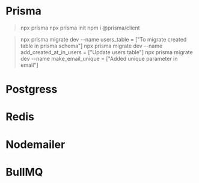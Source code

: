 # Prisma

> npx prisma
> npx prisma init
> npm i @prisma/client

> npx prisma migrate dev --name users_table = ["To migrate created table in prisma schema"]
> npx prisma migrate dev --name add_created_at_in_users = ["Update users table"]
> npx prisma migrate dev --name make_email_unique = ["Added unique parameter in email"]

# Postgress

# Redis

# Nodemailer

# BullMQ
